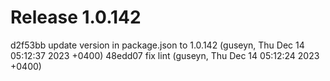 # Release 1.0.142

d2f53bb update version in package.json to 1.0.142 (guseyn, Thu Dec 14 05:12:37 2023 +0400)
48edd07 fix lint (guseyn, Thu Dec 14 05:12:24 2023 +0400)
